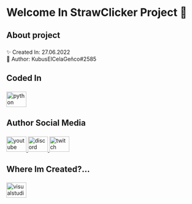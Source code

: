 <h1 align="left">Welcome In StrawClicker Project 👋</h1>

###

<h2 align="left">About project</h2>

###

<p align="left">✨ Created In: 27.06.2022<br>🛒 Author: KubusElCelaGeñco#2585</p>

###

<h2 align="left">Coded In</h2>

###

<div align="left">
  <img src="https://cdn.jsdelivr.net/gh/devicons/devicon/icons/python/python-original.svg" height="40" width="52" alt="python logo"  />
</div>

###

<h2 align="left">Author Social Media</h2>

###

<div align="left">
  <a href="https://www.youtube.com/channel/UCt5mSUGhXBb8hXqVOzF-Ryg" target="_blank">
    <img src="https://raw.githubusercontent.com/maurodesouza/profile-readme-generator/master/src/assets/icons/social/youtube/default.svg" width="52" height="40" alt="youtube logo"  />
  </a>
  <a href="https://discord.gg/z4mcZNejWX" target="_blank">
    <img src="https://raw.githubusercontent.com/maurodesouza/profile-readme-generator/master/src/assets/icons/social/discord/default.svg" width="52" height="40" alt="discord logo"  />
  </a>
  <a href="https://www.twitch.tv/kubustofrajerzyna" target="_blank">
    <img src="https://raw.githubusercontent.com/maurodesouza/profile-readme-generator/master/src/assets/icons/social/twitch/default.svg" width="52" height="40" alt="twitch logo"  />
  </a>
</div>

###

<h2 align="left">Where Im Created?...</h2>

###

<div align="left">
  <img src="https://raw.githubusercontent.com/maurodesouza/profile-readme-generator/master/src/assets/icons/social/visualstudio/default.svg" width="52" height="40" alt="visualstudio logo"  />
</div>

###
